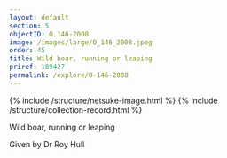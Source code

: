```yaml
---
layout: default
section: 5
objectID: O.146-2008
image: /images/large/O_146_2008.jpeg
order: 45
title: Wild boar, running or leaping
priref: 189427
permalink: /explore/O-146-2008
---
```

{% include /structure/netsuke-image.html %}
{% include /structure/collection-record.html %}

Wild boar, running or leaping

Given by Dr Roy Hull
